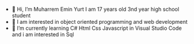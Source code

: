 - 👋 Hi, I’m Muharrem Emin Yurt I am 17 years old 3nd year high school student
- 👀 I am interested in object oriented programming and web development
- 🌱 I’m currently learning C# Html Css Javascript in Visual Studio Code and i am interested in Sql

<!---
Kzuyaa/Kzuyaa is a ✨ special ✨ repository because its `README.md` (this file) appears on your GitHub profile.
You can click the Preview link to take a look at your changes.
--->
